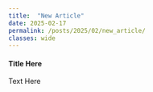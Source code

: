 ```yaml
---
title:  "New Article"
date: 2025-02-17
permalink: /posts/2025/02/new_article/
classes: wide
---
```


#### Title Here
Text Here
